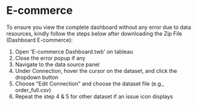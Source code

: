 # E-commerce

To ensure you view the complete dashboard without any error due to data resources, kindly follow the steps below after downloading the Zip File (Dashboard E-commerce):
1. Open 'E-commerce Dashboard.twb' on tableau
2. Close the error popup if any
3. Navigate to the data source panel
4. Under Connection, hover the cursor on the dataset, and click the dropdown button
5. Choose "Edit Connection" and choose the dataset file (e.g., order_full.csv)
6. Repeat the step 4 & 5 for other dataset if an issue icon displays
